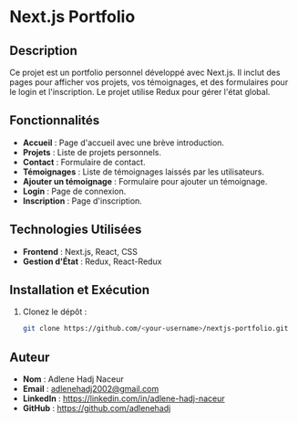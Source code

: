 # Next.js Portfolio

## Description
Ce projet est un portfolio personnel développé avec Next.js. Il inclut des pages pour afficher vos projets, vos témoignages, et des formulaires pour le login et l'inscription. Le projet utilise Redux pour gérer l'état global.

## Fonctionnalités
- **Accueil** : Page d'accueil avec une brève introduction.
- **Projets** : Liste de projets personnels.
- **Contact** : Formulaire de contact.
- **Témoignages** : Liste de témoignages laissés par les utilisateurs.
- **Ajouter un témoignage** : Formulaire pour ajouter un témoignage.
- **Login** : Page de connexion.
- **Inscription** : Page d'inscription.

## Technologies Utilisées
- **Frontend** : Next.js, React, CSS
- **Gestion d'État** : Redux, React-Redux

## Installation et Exécution

1. Clonez le dépôt :
   ```bash
   git clone https://github.com/<your-username>/nextjs-portfolio.git
## Auteur
- **Nom** : Adlene Hadj Naceur
- **Email** : adlenehadj2002@gmail.com
 - **LinkedIn** : https://linkedin.com/in/adlene-hadj-naceur
- **GitHub** : https://github.com/adlenehadj 
